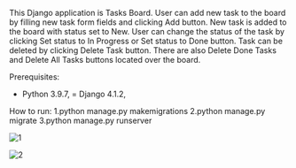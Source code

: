 This Django application is Tasks Board. User can add new task to the board by filling new task form fields and clicking Add button. New task is added to the board with status set to New. User can change the status of the task by clicking Set status to In Progress or Set status to Done button. Task can be deleted by clicking Delete Task button. There are also Delete Done Tasks and Delete All Tasks buttons located over the board.

Prerequisites:

- Python 3.9.7,
= Django 4.1.2,

How to run: 1.python manage.py makemigrations 2.python manage.py migrate 3.python manage.py runserver



![1](https://github.com/ma-github-account/Web-App-Tasks-Board/assets/89083426/a0332eaf-cc9e-4418-95a9-d7b99e9a588a)





![2](https://github.com/ma-github-account/Web-App-Tasks-Board/assets/89083426/826ece4b-cb67-447b-a2b8-7f5e4bad549d)





